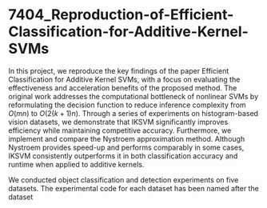 # 7404_Reproduction-of-Efficient-Classification-for-Additive-Kernel-SVMs
In this project, we reproduce the key findings of the paper Efficient Classification for Additive Kernel SVMs, with a focus on evaluating the effectiveness and acceleration benefits of the proposed method. The original work addresses the computational bottleneck of nonlinear SVMs by reformulating the decision function to reduce inference complexity from $O(mn)$ to $O(2(k+1)n)$. Through a series of experiments on histogram-based vision datasets, we demonstrate that IKSVM significantly improves efficiency while maintaining competitive accuracy. Furthermore, we implement and compare the Nystroem approximation method. Although Nystroem provides speed-up and performs comparably in some cases, IKSVM consistently outperforms it in both classification accuracy and runtime when applied to additive kernels. 

We conducted object classification and detection experiments on five datasets. The experimental code for each dataset has been named after the dataset
